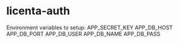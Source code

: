 # licenta-auth

Environment variables to setup:
  APP_SECRET_KEY
  APP_DB_HOST
  APP_DB_PORT
  APP_DB_USER
  APP_DB_NAME
  APP_DB_PASS
